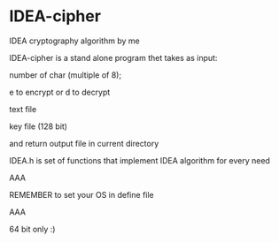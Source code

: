 IDEA-cipher
===========

IDEA cryptography algorithm by me


IDEA-cipher is a stand alone program thet takes as input:

number of char (multiple of 8);

e to encrypt or d to decrypt

text file

key file (128 bit)

and return output file in current directory


IDEA.h is set of functions that implement IDEA algorithm for every need

AAA

REMEMBER to set your OS in define file

AAA

64 bit only :)


